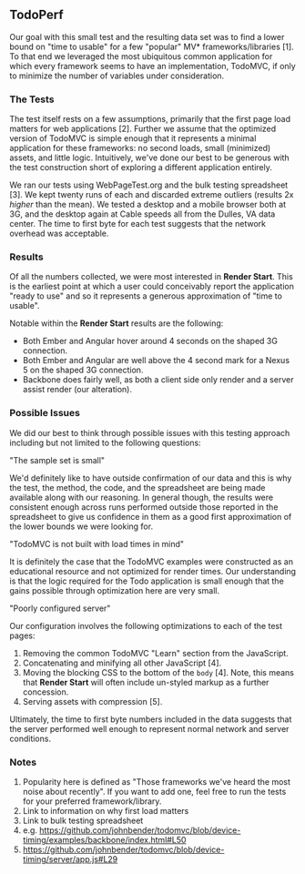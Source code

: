 ## TodoPerf

Our goal with this small test and the resulting data set was to find a lower bound on "time to usable" for a few "popular" MV* frameworks/libraries [1]. To that end we leveraged the most ubiquitous common application for which every framework seems to have an implementation, TodoMVC, if only to minimize the number of variables under consideration.

### The Tests

The test itself rests on a few assumptions, primarily that the first page load matters for web applications [2]. Further we assume that the optimized version of TodoMVC is simple enough that it represents a minimal application for these frameworks: no second loads, small (minimized) assets, and little logic. Intuitively, we've done our best to be generous with the test construction short of exploring a different application entirely.

We ran our tests using WebPageTest.org and the bulk testing spreadsheet [3]. We kept twenty runs of each and discarded extreme outliers (results 2x *higher* than the mean). We tested a desktop and a mobile browser both at 3G, and the desktop again at Cable speeds all from the Dulles, VA data center. The time to first byte for each test suggests that the network overhead was acceptable.

### Results

Of all the numbers collected, we were most interested in **Render Start**. This is the earliest point at which a user could conceivably report the application "ready to use" and so it represents a generous approximation of "time to usable".

Notable within the **Render Start** results are the following:

* Both Ember and Angular hover around 4 seconds on the shaped 3G connection.
* Both Ember and Angular are well above the 4 second mark for a Nexus 5 on the shaped 3G connection.
* Backbone does fairly well, as both a client side only render and a server assist render (our alteration).

### Possible Issues

We did our best to think through possible issues with this testing approach including but not limited to the following questions:

"The sample set is small"

We'd definitely like to have outside confirmation of our data and this is why the test, the method, the code, and the spreadsheet are being made available along with our reasoning. In general though, the results were consistent enough across runs performed outside those reported in the spreadsheet to give us confidence in them as a good first approximation of the lower bounds we were looking for.

"TodoMVC is not built with load times in mind"

It is definitely the case that the TodoMVC examples were constructed as an educational resource and not optimized for render times. Our understanding is that the logic required for the Todo application is small enough that the gains possible through optimization here are very small.

"Poorly configured server"

Our configuration involves the following optimizations to each of the test pages:

1. Removing the common TodoMVC "Learn" section from the JavaScript.
2. Concatenating and minifying all other JavaScript [4].
3. Moving the blocking CSS to the bottom of the `body` [4]. Note, this means that **Render Start** will often include un-styled markup as a further concession.
4. Serving assets with compression [5].

Ultimately, the time to first byte numbers included in the data suggests that the server performed well enough to represent normal network and server conditions.

### Notes

1. Popularity here is defined as "Those frameworks we've heard the most noise about recently". If you want to add one, feel free to run the tests for your preferred framework/library.
2. Link to information on why first load matters
3. Link to bulk testing spreadsheet
4. e.g. https://github.com/johnbender/todomvc/blob/device-timing/examples/backbone/index.html#L50
5. https://github.com/johnbender/todomvc/blob/device-timing/server/app.js#L29
